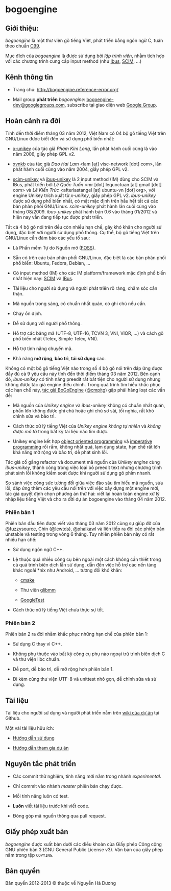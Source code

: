 # bogoengine

## Giới thiệu:

*bogoengine* là một thư viện gõ tiếng Việt, phát triển bằng ngôn ngữ
C, tuân theo chuẩn [C99](http://en.wikipedia.org/wiki/C99).

Mục đích của *bogoengine* là được sử dụng bởi *lập trình viên*, nhằm
tích hợp với các chương trình cung cấp input method (như
[Ibus](http://code.google.com/p/ibus/),
[SCIM](http://sourceforge.net/projects/scim/), ...)

## Kênh thông tin

* Trang chủ: <http://bogoengine.reference-error.org/>

* Mail group **phát triển** *bogoengine*:
  <bogoengine-dev@googlegroups.com>, subscribe tại giao diện web
  [Google Group](http://groups.google.com/group/bogoengine-dev/).

## Hoàn cảnh ra đời

Tính đến thời điểm tháng 03 năm 2012, Việt Nam có 04 bộ gõ tiếng Việt
trên GNU/Linux được biết đến và sử dụng phổ biến nhất:

* [x-unikey](http://unikey.org/linux.php) của tác giả *Phạm Kim Long*,
  lần phát hành cuối cùng là vào năm 2006, giấy phép GPL v2.

* [xvnkb](http://xvnkb.sourceforge.net/) của tác giả *Dao Hai Lam*
  <lam [at] visc-network [dot] com>, lần phát hành cuối cùng vào năm
  2004, giấy phép GPL v2.

* [scim-unikey](http://code.google.com/p/scim-unikey/) và
  [ibus-unikey](http://code.google.com/p/ibus-unikey/) là 2 input
  method (IM) dùng cho SCIM và IBus, phát triển bởi *Lê Quốc Tuấn* <mr
  [dot] lequoctuan [at] gmail [dot] com> và *Lê Kiến Trúc*
  <afterlastangel [at] ubuntu-vn [dot] org>, với engine Unikey trích
  xuất từ *x-unikey*, giấy phép GPL v2.  *ibus-unikey* được sử dụng
  phổ biến nhất, có mặt mặc định trên hầu hết tất cả các bản phân phối
  GNU/Linux.  *scim-unikey* phát hành lần cuối cùng vào tháng 08/2009.
  *ibus-unikey* phát hành bản 0.6 vào tháng 01/2012 và hiện nay vẫn
  đang tiếp tục được phát triển.

Tất cả 4 bộ gõ nói trên đều còn nhiều hạn chế, gây khó khăn cho người
sử dụng, đặc biệt với người sử dụng phổ thông. Cụ thể, bộ gõ tiếng
Việt trên GNU/Linux cần đảm bảo các yếu tố sau:

* Là Phần mềm Tự do Nguồn mở
  ([FOSS](http://en.wikipedia.org/wiki/Free_and_open_source_software)).

* Sẵn có trên các bản phân phối GNU/Linux, đặc biệt là các bản phân
  phối phổ biến: Ubuntu, Fedora, Debian, ...

* Có input method (IM) cho các IM platform/framework mặc định phổ biến
  nhất hiện nay: [SCIM](http://sourceforge.net/projects/scim/) và
  [IBus](http://code.google.com/p/ibus/).

* Tài liệu cho người sử dụng và người phát triển rõ ràng, chăm sóc cẩn thận.

* Mã nguồn trong sáng, có chuẩn nhất quán, có ghi chú nếu cần.

* Chạy ổn định.

* Dễ sử dụng với người phổ thông.
    
* Hỗ trợ các bảng mã (UTF-8, UTF-16, TCVN 3, VNI, VIQR, ...) và cách
  gõ phổ biến nhât (Telex, Simple Telex, VNI).

* Hỗ trợ tính năng chuyển mã.

* Khả năng **mở rộng**, **bảo trì**, **tái sử dụng** cao.

Không có một bộ gõ tiếng Việt nào trong số 4 bộ gõ nói trên đáp ứng
được đầy đủ cả 9 yêu cầu này tính đến thời điểm tháng 03 năm 2012. Bên
cạnh đó, *ibus-unikey* có tính năng preedit rất bất tiện cho người sử
dụng nhưng không được tác giả engine điều chỉnh. Trong quá trình tìm
hiểu khắc phục các hạn chế này,
[tác giả BoGoEngine](http://reference-error.org/)
([@cmpitg](https://github.com/CMPITG)) gặp phải hàng loạt các vấn đề:

* Mã nguồn của *Unikey engine* và *ibus-unikey* không có chuẩn nhất
  quán, phần lớn không được ghi chú hoặc ghi chú sơ sài, tối nghĩa,
  rất khó chỉnh sửa và bảo trì.

* Cách thức xử lý tiếng Việt của *Unikey engine* *không tự nhiên* và
  *không được mô tả* trong bất kỳ tài liệu nào tìm được.

* Unikey engine kết hợp
  [object oriented programming](http://en.wikipedia.org/wiki/Object-oriented_programming)
  và
  [imperative programming](http://en.wikipedia.org/wiki/Imperative_programming)
  rối rắm, không nhất quá, lạm dụng state, hạn chế rất lớn khả năng mở
  rộng và bảo trì, dễ phát sinh lỗi.

Tác giả cố gắng refactor và document mã nguồn của *Unikey engine* cùng
*ibus-unikey*, thành công trong việc loại bỏ preedit text nhưng chương
trình phát sinh lỗi không kiểm soát được khi người sử dụng gõ phím
nhanh.

So sánh việc công sức tương đối giữa việc đào sâu tìm hiểu mã nguồn,
sửa lỗi, đáp ứng thêm các yêu cầu nói trên với việc xây dựng một
engine mới, tác giả quyết định chọn phương án thứ hai: viết lại hoàn
toàn engine xử lý nhập liệu tiếng Việt và cho ra đời dự án bogoengine
vào tháng 04 năm 2012.

### Phiên bản 1

Phiên bản đầu tiên được viết vào tháng 03 năm 2012 cùng sự giúp đỡ của
[@fuzzysource](https://github.com/fuzzysource), Chin
([@lewtds](https://github.com/lewtds)),
[@phaikawl](https://github.com/phaikawl) và liên tiếp ra đời các phiên
bản unstable và testing trong vòng 6 tháng.  Tuy nhiên phiên bản này
có rất nhiều hạn chế:

* Sử dụng ngôn ngữ C++.

* Lệ thuộc quá nhiều công cụ bên ngoài một cách không cần thiết trong
  cả quá trình biên dịch lẫn sử dụng, dẫn đến việc hỗ trợ các nền tảng
  khác ngoài *nix như Android, ... tương đối khó khăn:

  - [cmake](http://www.cmake.org/)

  - Thư viện [glibmm](http://developer.gnome.org/glibmm/stable/)

  - [GoogleTest](http://code.google.com/p/googletest/)

* Cách thức xử lý tiếng Việt chưa thực sự tốt.

### Phiên bản 2

Phiên bản 2 ra đời nhằm khắc phục những hạn chế của phiên bản 1:

* Sử dụng C thay vì C++.

* Không phụ thuộc vào bất kỳ công cụ phụ nào ngoại trừ trình biên dịch
  C và thư viện libc chuẩn.
  
* Dễ port, dễ bảo trì, dễ mở rộng hơn phiên bản 1.

* Đi kèm cùng thư viện UTF-8 và unittest nhỏ gọn, dễ chỉnh sửa và sử
  dụng.

## Tài liệu

Tài liệu cho người sử dụng và người phát triển nằm trên
[wiki của dự án](https://github.com/CMPITG/bogoengine/wiki) tại
Github.

Một vài tài liệu hữu ích:

* [Hướng dẫn sử dụng](TODO)

* [Hướng dẫn tham gia dự án](TODO)

## Nguyên tắc phát triển

* Các commit thử nghiệm, tính năng mới nằm trong nhánh *experimental*.

* Chỉ commit vào nhánh *master* phiên bản chạy được.

* Mỗi tính năng luôn có test.

* **Luôn** viết tài liệu trước khi viết code.

* Đóng góp mã nguồn thông qua pull request.

## Giấy phép xuất bản

*bogoengine* được xuất bản dưới các điều khoản của Giấy phép Công cộng
GNU phiên bản 3 (GNU General Public License v3).  Văn bản của giấy
phép nằm trong tệp `COPYING`.

## Bản quyền

Bản quyền 2012-2013 © thuộc về Nguyễn Hà Dương <cmpitgATgmaildotcom>
